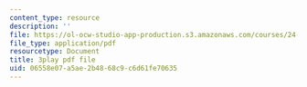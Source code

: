 ```yaml
---
content_type: resource
description: ''
file: https://ol-ocw-studio-app-production.s3.amazonaws.com/courses/24-908-creole-language-and-caribbean-identities-spring-2017/06558e07a5ae2b4868c9c6d61fe70635_Qm6ykShr0Pg.pdf
file_type: application/pdf
resourcetype: Document
title: 3play pdf file
uid: 06558e07-a5ae-2b48-68c9-c6d61fe70635
---
```

